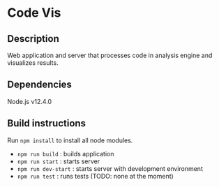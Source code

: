 # Code Vis

## Description
Web application and server that processes code in analysis engine and visualizes results.

## Dependencies
Node.js v12.4.0

## Build instructions
Run `npm install` to install all node modules.

* `npm run build` : builds application
* `npm run start` : starts server
* `npm run dev-start` : starts server with development environment
* `npm run test` : runs tests (TODO: none at the moment)
